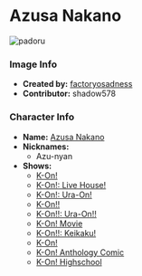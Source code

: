 # Azusa Nakano

![padoru](https://raw.githubusercontent.com/shadow578/Padoru-Padoru/master/Padoru/k-on-azusa.png "Azusa Nakano")

### Image Info
* **Created by:**    [factoryosadness](https://www.pixiv.net/en/artworks/72134578)
* **Contributor:**   shadow578

### Character Info
* **Name:**   [Azusa Nakano](https://myanimelist.net/character/21173)
* **Nicknames:**
  * Azu-nyan
* **Shows:**
  * [K-On!](https://myanimelist.net/anime/5680/K-On)
  * [K-On!: Live House!](https://myanimelist.net/anime/6862/K-On__Live_House)
  * [K-On!: Ura-On!](https://myanimelist.net/anime/7017/K-On__Ura-On)
  * [K-On!!](https://myanimelist.net/anime/7791/K-On)
  * [K-On!!: Ura-On!!](https://myanimelist.net/anime/9203/K-On__Ura-On)
  * [K-On! Movie](https://myanimelist.net/anime/9617/K-On_Movie)
  * [K-On!!: Keikaku!](https://myanimelist.net/anime/9734/K-On__Keikaku)
  * [K-On!](https://myanimelist.net/manga/13001/K-On)
  * [K-On! Anthology Comic](https://myanimelist.net/manga/19551/K-On_Anthology_Comic)
  * [K-On! Highschool](https://myanimelist.net/manga/51857/K-On_Highschool)


